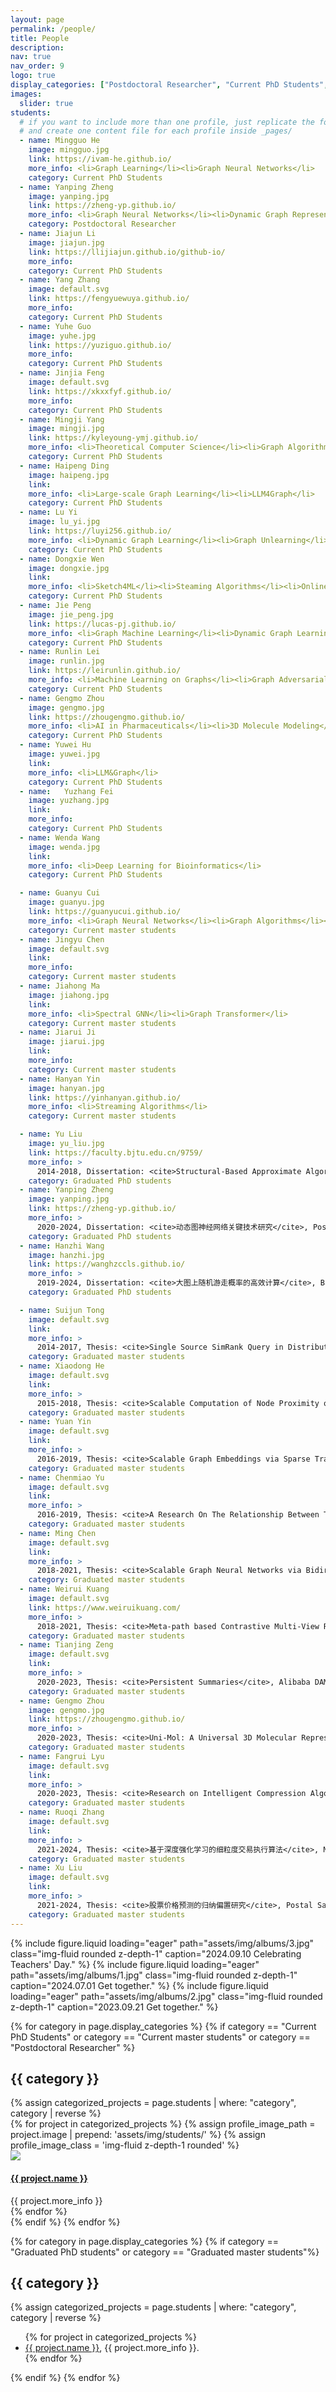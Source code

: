 ```yaml
---
layout: page
permalink: /people/
title: People
description: 
nav: true
nav_order: 9
logo: true
display_categories: ["Postdoctoral Researcher", "Current PhD Students", "Current master students", "Graduated PhD students", "Graduated master students"]
images:
  slider: true
students:
  # if you want to include more than one profile, just replicate the following block
  # and create one content file for each profile inside _pages/
  - name: Mingguo He
    image: mingguo.jpg
    link: https://ivam-he.github.io/
    more_info: <li>Graph Learning</li><li>Graph Neural Networks</li>
    category: Current PhD Students
  - name: Yanping Zheng
    image: yanping.jpg
    link: https://zheng-yp.github.io/
    more_info: <li>Graph Neural Networks</li><li>Dynamic Graph Representation Learning</li>
    category: Postdoctoral Researcher
  - name: Jiajun Li
    image: jiajun.jpg
    link: https://llijiajun.github.io/github-io/
    more_info: 
    category: Current PhD Students
  - name: Yang Zhang
    image: default.svg
    link: https://fengyuewuya.github.io/
    more_info: 
    category: Current PhD Students
  - name: Yuhe Guo
    image: yuhe.jpg
    link: https://yuziguo.github.io/
    more_info: 
    category: Current PhD Students
  - name: Jinjia Feng
    image: default.svg
    link: https://xkxxfyf.github.io/
    more_info: 
    category: Current PhD Students
  - name: Mingji Yang
    image: mingji.jpg
    link: https://kyleyoung-ymj.github.io/
    more_info: <li>Theoretical Computer Science</li><li>Graph Algorithms</li><li>Sublinear Algorithms</li>
    category: Current PhD Students
  - name: Haipeng Ding
    image: haipeng.jpg
    link: 
    more_info: <li>Large-scale Graph Learning</li><li>LLM4Graph</li>
    category: Current PhD Students
  - name: Lu Yi
    image: lu_yi.jpg
    link: https://luyi256.github.io/
    more_info: <li>Dynamic Graph Learning</li><li>Graph Unlearning</li><li>Scalable Algorithms</li>
    category: Current PhD Students
  - name: Dongxie Wen
    image: dongxie.jpg
    link: 
    more_info: <li>Sketch4ML</li><li>Steaming Algorithms</li><li>Online Learning</li>
    category: Current PhD Students
  - name: Jie Peng
    image: jie_peng.jpg
    link: https://lucas-pj.github.io/
    more_info: <li>Graph Machine Learning</li><li>Dynamic Graph Learning</li>
    category: Current PhD Students
  - name: Runlin Lei
    image: runlin.jpg
    link: https://leirunlin.github.io/
    more_info: <li>Machine Learning on Graphs</li><li>Graph Adversarial Attack & Defense</li><li>LLM4Graph</li>
    category: Current PhD Students
  - name: Gengmo Zhou
    image: gengmo.jpg
    link: https://zhougengmo.github.io/
    more_info: <li>AI in Pharmaceuticals</li><li>3D Molecule Modeling</li>
    category: Current PhD Students
  - name: Yuwei Hu
    image: yuwei.jpg
    link: 
    more_info: <li>LLM&Graph</li>
    category: Current PhD Students
  - name:   Yuzhang Fei
    image: yuzhang.jpg
    link: 
    more_info: 
    category: Current PhD Students
  - name: Wenda Wang
    image: wenda.jpg
    link: 
    more_info: <li>Deep Learning for Bioinformatics</li>
    category: Current PhD Students

  - name: Guanyu Cui
    image: guanyu.jpg
    link: https://guanyucui.github.io/
    more_info: <li>Graph Neural Networks</li><li>Graph Algorithms</li><li>Graph algorithm alignment</li>
    category: Current master students
  - name: Jingyu Chen
    image: default.svg
    link: 
    more_info: 
    category: Current master students
  - name: Jiahong Ma
    image: jiahong.jpg
    link: 
    more_info: <li>Spectral GNN</li><li>Graph Transformer</li>
    category: Current master students
  - name: Jiarui Ji
    image: jiarui.jpg
    link: 
    more_info: 
    category: Current master students
  - name: Hanyan Yin
    image: hanyan.jpg
    link: https://yinhanyan.github.io/
    more_info: <li>Streaming Algorithms</li>
    category: Current master students

  - name: Yu Liu
    image: yu_liu.jpg
    link: https://faculty.bjtu.edu.cn/9759/
    more_info: >
      2014-2018, Dissertation: <cite>Structural-Based Approximate Algorithms for Massive Graphs</cite>, Lecturer of Beijing Jiaotong University (co-supervised with <a href="https://www.cs.helsinki.fi/u/jilu/">Jiaheng Lu</a>), Former Peking University Boya Postdoctoral Fellowship (Outstanding Postdoctoral)
    category: Graduated PhD students
  - name: Yanping Zheng
    image: yanping.jpg
    link: https://zheng-yp.github.io/
    more_info: >
      2020-2024, Dissertation: <cite>动态图神经网络关键技术研究</cite>, Postdoctoral Researcher of Gaoling School of Artificial Intelligence, Renmin University of China
    category: Graduated PhD students
  - name: Hanzhi Wang
    image: hanzhi.jpg
    link: https://wanghzccls.github.io/
    more_info: >
      2019-2024, Dissertation: <cite>大图上随机游走概率的高效计算</cite>, Baidu Scholarship, MSRA Fellowship, Wu Yuzhang Scholarship, National Scholarship
    category: Graduated PhD students

  - name: Suijun Tong
    image: default.svg
    link: 
    more_info: >
      2014-2017, Thesis: <cite>Single Source SimRank Query in Distributed System</cite>, IBM
    category: Graduated master students
  - name: Xiaodong He
    image: default.svg
    link: 
    more_info: >
      2015-2018, Thesis: <cite>Scalable Computation of Node Proximity on Large Graphs</cite>, 4paradigm
    category: Graduated master students
  - name: Yuan Yin
    image: default.svg
    link: 
    more_info: >
      2016-2019, Thesis: <cite>Scalable Graph Embeddings via Sparse Transpose Proximities</cite>, ByteDance
    category: Graduated master students
  - name: Chenmiao Yu
    image: default.svg
    link: 
    more_info: >
      2016-2019, Thesis: <cite>A Research On The Relationship Between Traditional Graph Embedding Methods And Graph Convolutional Neural Networks</cite>, Civil Servant
    category: Graduated master students
  - name: Ming Chen
    image: default.svg
    link: 
    more_info: >
      2018-2021, Thesis: <cite>Scalable Graph Neural Networks via Bidirectional Propagation</cite> (Outstanding master degree thesis of Renmin University of China), Central Enterprise
    category: Graduated master students
  - name: Weirui Kuang
    image: default.svg
    link: https://www.weiruikuang.com/
    more_info: >
      2018-2021, Thesis: <cite>Meta-path based Contrastive Multi-View Representation Learning on Heterogeneous Graphs</cite>, Alibaba DAMO Academy
    category: Graduated master students
  - name: Tianjing Zeng
    image: default.svg
    link: 
    more_info: >
      2020-2023, Thesis: <cite>Persistent Summaries</cite>, Alibaba DAMO Academy
    category: Graduated master students
  - name: Gengmo Zhou
    image: gengmo.jpg
    link: https://zhougengmo.github.io/
    more_info: >
      2020-2023, Thesis: <cite>Uni-Mol: A Universal 3D Molecular Representation Learning Framework</cite>
    category: Graduated master students
  - name: Fangrui Lyu
    image: default.svg
    link: 
    more_info: >
      2020-2023, Thesis: <cite>Research on Intelligent Compression Algorithm Based on Log Data</cite>, China Development Bank
    category: Graduated master students
  - name: Ruoqi Zhang
    image: default.svg
    link: 
    more_info: >
      2021-2024, Thesis: <cite>基于深度强化学习的细粒度交易执行算法</cite>, Metabit Trading
    category: Graduated master students
  - name: Xu Liu
    image: default.svg
    link: 
    more_info: >
      2021-2024, Thesis: <cite>股票价格预测的归纳偏置研究</cite>, Postal Savings Bank of China
    category: Graduated master students
---
```


<swiper-container keyboard="true" navigation="true" pagination="true" pagination-clickable="true" pagination-dynamic-bullets="true" rewind="true" autoplay-delay="3000" autoplay-disable-on-interaction="false">
  <swiper-slide>{% include figure.liquid loading="eager" path="assets/img/albums/3.jpg" class="img-fluid rounded z-depth-1" caption="2024.09.10 Celebrating Teachers' Day." %}</swiper-slide>
  <swiper-slide>{% include figure.liquid loading="eager" path="assets/img/albums/1.jpg" class="img-fluid rounded z-depth-1" caption="2024.07.01 Get together." %}</swiper-slide>
  <swiper-slide>{% include figure.liquid loading="eager" path="assets/img/albums/2.jpg" class="img-fluid rounded z-depth-1" caption="2023.09.21 Get together." %}</swiper-slide>
</swiper-container>

{% for category in page.display_categories %}
  {% if category == "Current PhD Students" or category == "Current master students" or category == "Postdoctoral Researcher" %}
  <h2 class="category">{{ category }}</h2>
  {% assign categorized_projects = page.students | where: "category", category | reverse %}
  <div class="row row-cols-2 row-cols-md-4">
  {% for project in categorized_projects %}
    {% assign profile_image_path = project.image | prepend: 'assets/img/students/' %}
    {% assign profile_image_class = 'img-fluid z-depth-1 rounded' %}
    <div class="col my-1 px-1">
      <div class="card hoverable h-100">
        <div class="col">
          <a href="{{ project.link }}" class="no-decoration">
            <img
              src="{{ profile_image_path | prepend: site.baseurl }}"
              class="img-fluid rounded-start"
              loading="lazy"
            />
          </a>
        </div>
        <div class="col">
          <div class="card-body p-3">
              <h4 class="card-title text-center"><a href="{{ project.link }}">{{ project.name }}</a></h4>
              <div class="card-text text-center">{{ project.more_info }}</div>
          </div>
        </div>
      </div>
    </div>
  {% endfor %}
  </div>
  {% endif %}
{% endfor %}

{% for category in page.display_categories %}
  {% if category ==  "Graduated PhD students" or category == "Graduated master students"%}
  <h2 class="category mt-3">{{ category }}</h2>
  {% assign categorized_projects = page.students | where: "category", category | reverse %}
  <ul>
  {% for project in categorized_projects %}
      <li><a href="{{ project.link }}">{{ project.name }}</a>, {{ project.more_info }}. </li>
  {% endfor %}
  </ul>
  {% endif %}
{% endfor %}